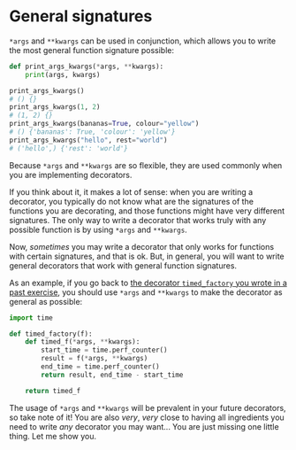 # General signatures

`*args` and `**kwargs` can be used in conjunction, which allows you to write the most general function signature possible:

```py
def print_args_kwargs(*args, **kwargs):
    print(args, kwargs)

print_args_kwargs()
# () {}
print_args_kwargs(1, 2)
# (1, 2) {}
print_args_kwargs(bananas=True, colour="yellow")
# () {'bananas': True, 'colour': 'yellow'}
print_args_kwargs("hello", rest="world")
# ('hello',) {'rest': 'world'}
```

Because `*args` and `**kwargs` are so flexible, they are used commonly when you are implementing decorators.

If you think about it, it makes a lot of sense: when you are writing a decorator, you typically do not know what are the signatures of the functions you are decorating, and those functions might have very different signatures.
The only way to write a decorator that works truly with any possible function is by using `*args` and `**kwargs`.

Now, _sometimes_ you may write a decorator that only works for functions with certain signatures, and that is ok.
But, in general, you will want to write general decorators that work with general function signatures.

As an example, if you go back to [the decorator `timed_factory` you wrote in a past exercise](../why-decorators-matter/exercises.md#a-factory-of-timed-functions), you should use `*args` and `**kwargs` to make the decorator as general as possible:

```py
import time

def timed_factory(f):
    def timed_f(*args, **kwargs):
        start_time = time.perf_counter()
        result = f(*args, **kwargs)
        end_time = time.perf_counter()
        return result, end_time - start_time

    return timed_f
```

The usage of `*args` and `**kwargs` will be prevalent in your future decorators, so take note of it!
You are also _very_, _very_ close to having all ingredients you need to write _any_ decorator you may want...
You are just missing one little thing.
Let me show you.
